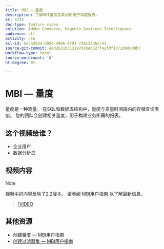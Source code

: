 ```yaml
---
title: MBI — 量度
description: 了解MBI量度及其如何用于构建报表。
kt: 5725
doc-type: feature video
solution: Adobe Commerce, Magento Business Intelligence
audience: all
activity: use
exl-id: 5aca35dd-d956-499b-9791-738c33d6cc41
source-git-commit: e8d2631b31319701beb327f42fdf1372d9dad9b7
workflow-type: tm+mt
source-wordcount: '0'
ht-degree: 0%

---
```


# MBI — 量度

量度是一种测量。 在SQL和数据库结构中，量度与变量时间段内的存储查询类似。 您的团队会创建相关量度，用于构建业务所需的报表。

## 这个视频给谁？

- 企业用户
- 数据分析员

## 视频内容

>[!NOTE]
>
>视频中的内容反映了2.2版本。 请参阅 [MBI用户指南](https://experienceleague.adobe.com/docs/commerce-business-intelligence/mbi/guide-overview.html) 以了解最新信息。

>[!VIDEO](https://video.tv.adobe.com/v/35980?quality=12&learn=on)

## 其他资源

- [创建量度 — MBI用户指南](https://experienceleague.adobe.com/docs/commerce-business-intelligence/mbi/build/reports/ess-manage-data-metrics.html)
- [创建过滤器集 — MBI用户指南](https://experienceleague.adobe.com/docs/commerce-business-intelligence/mbi/build/reports/ess-manage-data-filters.html)
